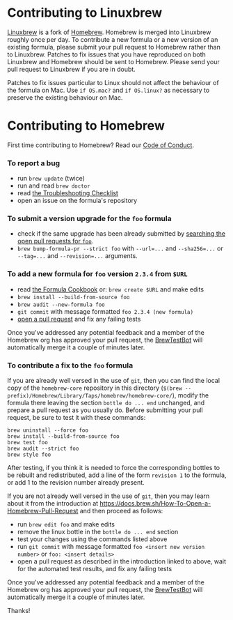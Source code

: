 # Contributing to Linuxbrew

[Linuxbrew](https://github.com/Homebrew/linuxbrew-core) is a fork of [Homebrew](https://github.com/Homebrew/homebrew-core). Homebrew is merged into Linuxbrew roughly once per day. To contribute a new formula or a new version of an existing formula, please submit your pull request to Homebrew rather than to Linuxbrew. Patches to fix issues that you have reproduced on both Linuxbrew and Homebrew should be sent to Homebrew. Please send your pull request to Linuxbrew if you are in doubt.

Patches to fix issues particular to Linux should not affect the behaviour of the formula on Mac. Use `if OS.mac?` and `if OS.linux?` as necessary to preserve the existing behaviour on Mac.

# Contributing to Homebrew

First time contributing to Homebrew? Read our [Code of Conduct](https://github.com/Homebrew/.github/blob/HEAD/CODE_OF_CONDUCT.md#code-of-conduct).

### To report a bug

* run `brew update` (twice)
* run and read `brew doctor`
* read [the Troubleshooting Checklist](https://docs.brew.sh/Troubleshooting)
* open an issue on the formula's repository

### To submit a version upgrade for the `foo` formula

* check if the same upgrade has been already submitted by [searching the open pull requests for `foo`](https://github.com/Homebrew/homebrew-core/pulls?utf8=✓&q=is%3Apr+is%3Aopen+foo).
* `brew bump-formula-pr --strict foo` with `--url=...` and `--sha256=...` or `--tag=...` and `--revision=...` arguments.

### To add a new formula for `foo` version `2.3.4` from `$URL`

* read [the Formula Cookbook](https://docs.brew.sh/Formula-Cookbook) or: `brew create $URL` and make edits
* `brew install --build-from-source foo`
* `brew audit --new-formula foo`
* `git commit` with message formatted `foo 2.3.4 (new formula)`
* [open a pull request](https://docs.brew.sh/How-To-Open-a-Homebrew-Pull-Request) and fix any failing tests

Once you've addressed any potential feedback and a member of the Homebrew org has approved your pull request, the [BrewTestBot](https://github.com/BrewTestBot) will automatically merge it a couple of minutes later.

### To contribute a fix to the `foo` formula

If you are already well versed in the use of `git`, then you can find the local
copy of the `homebrew-core` repository in this directory
(`$(brew --prefix)/Homebrew/Library/Taps/homebrew/homebrew-core/`), modify the formula there
leaving the section `bottle do ... end` unchanged, and prepare a pull request
as you usually do.  Before submitting your pull request, be sure to test it
with these commands:

```
brew uninstall --force foo
brew install --build-from-source foo
brew test foo
brew audit --strict foo
brew style foo
```

After testing, if you think it is needed to force the corresponding bottles to be
rebuilt and redistributed, add a line of the form `revision 1` to the formula,
or add 1 to the revision number already present.

If you are not already well versed in the use of `git`, then you may learn
about it from the introduction at
https://docs.brew.sh/How-To-Open-a-Homebrew-Pull-Request and then proceed as
follows:

* run `brew edit foo` and make edits
* remove the linux bottle in the `bottle do ... end` section
* test your changes using the commands listed above
* run `git commit` with message formatted `foo <insert new version number>` or `foo: <insert details>`
* open a pull request as described in the introduction linked to above, wait for the automated test results, and fix any failing tests

Once you've addressed any potential feedback and a member of the Homebrew org has approved your pull request, the [BrewTestBot](https://github.com/BrewTestBot) will automatically merge it a couple of minutes later.

Thanks!
